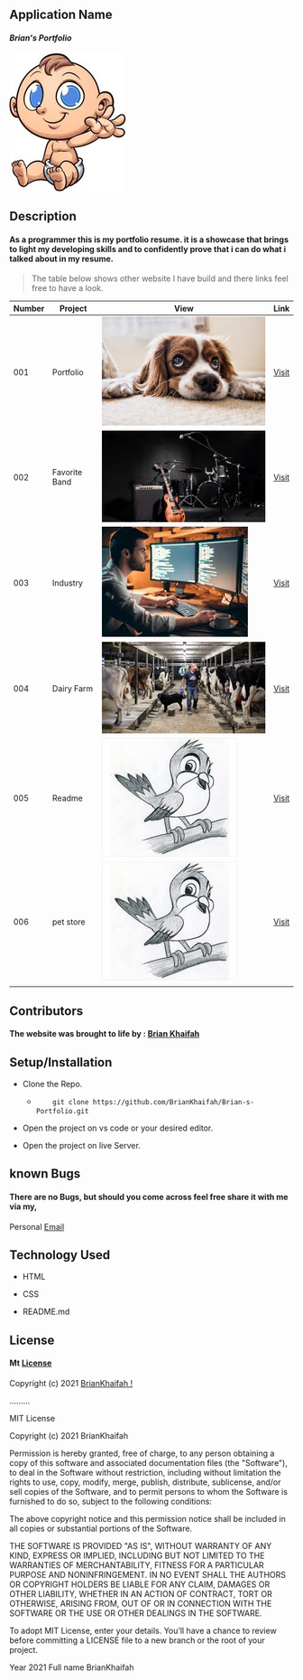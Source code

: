 ## **Application Name**
#### _Brian's Portfolio_

![Portfolio](img/kenya.jpeg)

## **Description**
#### As a programmer this is my portfolio resume. it is a showcase that brings to light my developing skills and to confidently prove that i can do what i talked about in my resume.


>The table below shows other website I have build and there links feel free to have a look.

| Number | Project | View | Link |
| ---   |  ---     | ---  | --- |
| 001 | Portfolio  | ![img](img/pet.webp) | [Visit](https://briankhaifah.github.io/Brian-s-Portfolio/)
| 002 | Favorite Band  | ![img](img/band.jpeg) | [Visit](https://briankhaifah.github.io/Facion-Industry/)
| 003 | Industry  | ![img](img/g1.jpeg) | [Visit](https://briankhaifah.github.io/Facion-Industry/)
| 004 | Dairy Farm  | ![img](img/frm.jpeg) | [Visit](https://briankhaifah.github.io/Facion-Industry/)
| 005 | Readme  | ![img](img/read.jpeg) | [Visit](https://briankhaifah.github.io/Facion-Industry/)
| 006 | pet store  | ![img](img/read.jpeg) | [Visit](https://briankhaifah.github.io/Facion-Industry/)
|       |        |       |

## **Contributors**
#### The website was brought to life by : [**Brian Khaifah**](https://moringaschool.com/)


## **Setup/Installation**
* Clone the Repo.
    * ```
          git clone https://github.com/BrianKhaifah/Brian-s-Portfolio.git

      ```
* Open the project on vs code or your desired editor.

* Open the project on live Server.



##  **known Bugs**
#### There are no Bugs, but should you come across feel free share it with me via my,

Personal
[Email](brian.obuom@student.moringaschool.com)

## **Technology Used**
 * HTML

* CSS

* README.md


## **License**

#### Mt [License]()

Copyright (c) 2021 [BrianKhaifah !]()

.........


MIT License

Copyright (c) 2021 BrianKhaifah

Permission is hereby granted, free of charge, to any person obtaining a copy of this software and associated documentation files (the "Software"), to deal in the Software without restriction, including without limitation the rights to use, copy, modify, merge, publish, distribute, sublicense, and/or sell copies of the Software, and to permit persons to whom the Software is furnished to do so, subject to the following conditions:

The above copyright notice and this permission notice shall be included in all copies or substantial portions of the Software.

THE SOFTWARE IS PROVIDED "AS IS", WITHOUT WARRANTY OF ANY KIND, EXPRESS OR IMPLIED, INCLUDING BUT NOT LIMITED TO THE WARRANTIES OF MERCHANTABILITY, FITNESS FOR A PARTICULAR PURPOSE AND NONINFRINGEMENT. IN NO EVENT SHALL THE AUTHORS OR COPYRIGHT HOLDERS BE LIABLE FOR ANY CLAIM, DAMAGES OR OTHER LIABILITY, WHETHER IN AN ACTION OF CONTRACT, TORT OR OTHERWISE, ARISING FROM, OUT OF OR IN CONNECTION WITH THE SOFTWARE OR THE USE OR OTHER DEALINGS IN THE SOFTWARE.

To adopt MIT License, enter your details. You’ll have a chance to review before committing a LICENSE file to a new branch or the root of your project.

Year 
2021
Full name 
BrianKhaifah


